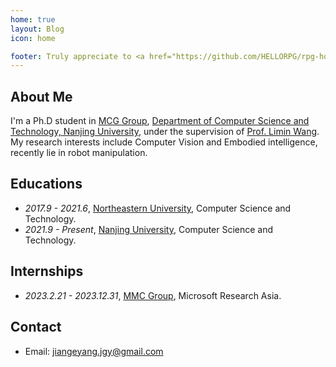 ```yaml
---
home: true
layout: Blog
icon: home

footer: Truly appreciate to <a href="https://github.com/HELLORPG/rpg-homepage-template">rpg-homepage-template</a> and <a href="https://vuepress-theme-hope.github.io/v2/">vuepress-theme-hope</a> for this web design and coding.
---
```


[//]: # (This is a blog home page demo.)

[//]: # ()
[//]: # (To use this layout, you should set both `layout: Blog` and `home: true` in the page front matter.)

[//]: # ()
[//]: # (For related configuration docs, please see [blog homepage]&#40;https://vuepress-theme-hope.github.io/v2/guide/blog/home/&#41;.)


## About Me

I'm a Ph.D student in [MCG Group](https://mcg.nju.edu.cn/index.html), [Department of Computer Science and Technology, Nanjing University](https://www.nju.edu.cn/), under the supervision of [Prof. Limin Wang](http://wanglimin.github.io/). My research interests include Computer Vision and Embodied intelligence, recently lie in robot manipulation.



## Educations
- *2017.9 - 2021.6*, [Northeastern University](https://www.neu.edu.cn/), Computer Science and Technology.
- *2021.9 - Present*, [Nanjing University](https://www.nju.edu.cn/), Computer Science and Technology.

 

## Internships

- *2023.2.21 - 2023.12.31*, [MMC Group](https://www.microsoft.com/en-us/research/group/multimedia-search-and-mining/), Microsoft Research Asia.



## Contact
- Email: [jiangeyang.jgy@gmail.com](mailto:jiangeyang.jgy@gmail.com)


